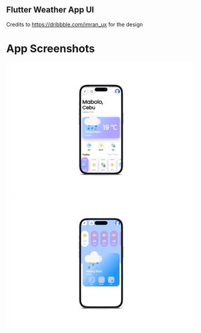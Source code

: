 ## Flutter Weather App UI

Credits to https://dribbble.com/imran_ux
for the design

# App Screenshots

<img src='assets/images/page1.png'>

<img src='assets/images/page2.png'>
